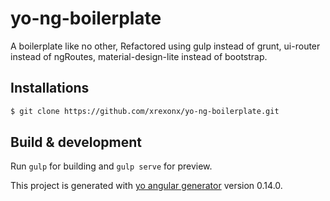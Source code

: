 # yo-ng-boilerplate

A boilerplate like no other, Refactored using gulp instead of grunt, ui-router instead of ngRoutes, material-design-lite instead of bootstrap.

## Installations

```sh
$ git clone https://github.com/xrexonx/yo-ng-boilerplate.git
```

## Build & development

Run `gulp` for building and `gulp serve` for preview.

This project is generated with [yo angular generator](https://github.com/yeoman/generator-angular)
version 0.14.0.
